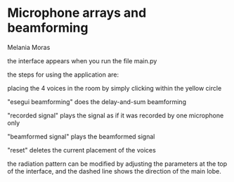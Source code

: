 # Microphone arrays and beamforming


Melania Moras


the interface appears when you run the file main.py

the steps for using the application are:

placing the 4 voices in the room by simply clicking within the yellow circle

"esegui beamforming" does the delay-and-sum beamforming

"recorded signal" plays the signal as if it was recorded by one microphone only

"beamformed signal" plays the beamformed signal

"reset" deletes the current placement of the voices


the radiation pattern can be modified by adjusting the parameters at the top of the interface, and the dashed line shows the direction of the main lobe.
